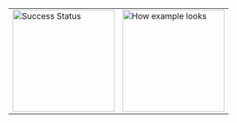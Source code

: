 <table>
  <tr>
    <td><img src="blob:https://web.whatsapp.com/2426cbdc-f7d9-4dea-87f1-289f0deae7c4" alt="Success Status" width="200"></td>
    <td><img src="https://github.com/mdazharuddin1011999/UPI-Plugin-Flutter/blob/master/images/show.gif" alt="How example looks" width="200"></td>
  </tr>
</table>
